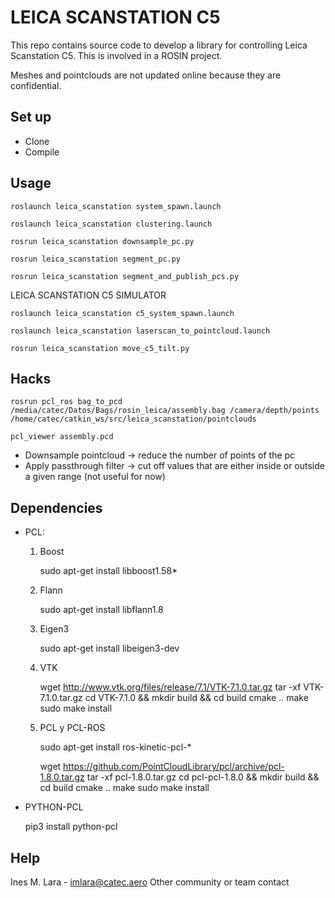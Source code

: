 # LEICA SCANSTATION C5 #

This repo contains source code to develop a library for controlling Leica Scanstation C5.
This is involved in a ROSIN project.

Meshes and pointclouds are not updated online because they are confidential.

## Set up ##

* Clone
* Compile

## Usage ##

    roslaunch leica_scanstation system_spawn.launch

    roslaunch leica_scanstation clustering.launch

    rosrun leica_scanstation downsample_pc.py
    
    rosrun leica_scanstation segment_pc.py

    rosrun leica_scanstation segment_and_publish_pcs.py

LEICA SCANSTATION C5 SIMULATOR

    roslaunch leica_scanstation c5_system_spawn.launch

    roslaunch leica_scanstation laserscan_to_pointcloud.launch

    rosrun leica_scanstation move_c5_tilt.py 

## Hacks ##

    rosrun pcl_ros bag_to_pcd /media/catec/Datos/Bags/rosin_leica/assembly.bag /camera/depth/points /home/catec/catkin_ws/src/leica_scanstation/pointclouds

    pcl_viewer assembly.pcd

* Downsample pointcloud     -> reduce the number of points of the pc
* Apply passthrough filter  -> cut off values that are either inside or outside a given range (not useful for now)

## Dependencies ##

* PCL:

    1. Boost

        sudo apt-get install libboost1.58*

    2. Flann

        sudo apt-get install libflann1.8

    3. Eigen3

        sudo apt-get install libeigen3-dev

    4. VTK

        wget http://www.vtk.org/files/release/7.1/VTK-7.1.0.tar.gz
        tar -xf VTK-7.1.0.tar.gz
        cd VTK-7.1.0 && mkdir build && cd build
        cmake ..
        make                                                                   
        sudo make install

    5. PCL y PCL-ROS

        sudo apt-get install ros-kinetic-pcl-*

        wget https://github.com/PointCloudLibrary/pcl/archive/pcl-1.8.0.tar.gz
        tar -xf pcl-1.8.0.tar.gz
        cd pcl-pcl-1.8.0 && mkdir build && cd build
        cmake ..
        make
        sudo make install

* PYTHON-PCL

    pip3 install python-pcl

## Help ##
Ines M. Lara - imlara@catec.aero
Other community or team contact